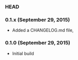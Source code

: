 ### HEAD

### 0.1.x (September 29, 2015)

  * Added a CHANGELOG.md file,


### 0.1.0 (September 29, 2015)

* Initial build
